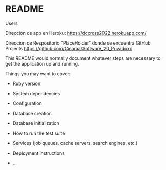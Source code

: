 # README
Users

Dirección de app en Heroku: https://dccross2022.herokuapp.com/

Direccion de Respositorio "PlaceHolder" donde se encuentra GitHub Projects https://github.com/Cinaraa/Software_20_Privadoxx

This README would normally document whatever steps are necessary to get the
application up and running.

Things you may want to cover:

* Ruby version

* System dependencies

* Configuration

* Database creation

* Database initialization

* How to run the test suite

* Services (job queues, cache servers, search engines, etc.)

* Deployment instructions

* ...
